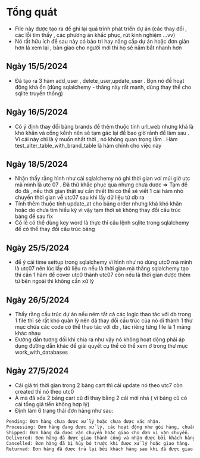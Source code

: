 # Tổng quát
- File này được tạo ra để ghi lại quá trình phát triển dự án (các thay đổi , các lỗi tìm thấy , các phương án khắc phục, rút kinh nghiệm ...vv)
- Nó rất hữu ích để sau này có bảo trì hay nâng cấp dự án hoặc đơn giản hơn là xem lại , bàn giao cho người mới thì họ sẽ nắm bắt nhanh hơn
## Ngày 15/5/2024
- Đã tạo ra 3 hàm add_user , delete_user,update_user . Bọn nó đề hoạt động khá ổn (dùng sqlalchemy - thăng này rất mạnh, dùng thay thế cho sqlite truyền thống)
## Ngày 16/5/2024
- Có ý định thay đổi bảng brands để thêm thuộc tính url_web nhưng khá là khó khăn và cồng kềnh nên sẽ tạm gác lại để bao giờ rảnh để làm sau . Vì cái này chỉ là ý muốn nhất thời , nó không quan trọng lắm . Hàm test_alter_table_with_brand_table là hàm chính cho việc này

## Ngày 18/5/2024 
- Nhận thấy rằng hình như cái sqlalchemy nó ghi thời gian vơí múi giờ utc mà mình là utc 07 . Đã thử khắc phục qua nhưng chưa dược => Tạm để đó đã , nếu thời gian thật sự cần thiết thì có thể sẽ viết 1 cái hàm nhỏ chuyển thời gian về utc07 sau khi lấy dữ liệu từ db ra
- Tính thêm thuộc tính update_at cho bảng order nhưng khá khó khăn hoặc do chưa tìm hiểu kỹ vì vậy tạm thời sẽ không thay đổi cấu trúc bảng để sau fix
- Có lẽ có thể dùng key word là thực thi câu lệnh sqlite trong sqlalchemy để có thể thay đổi cấu trúc bảng 

## Ngày 25/5/2024
- để ý cái time settup trong sqlalchemy vì hình như nó dùng utc0 mà mình là utc07 nên lúc lấy dữ liệu ra nếu là thời gian mà thằng sqlalchemy tạo thì cần 1 hàm để cover utc0 thành utc07 còn nếu là thời gian được thêm từ bên ngoài thì không cần xử lý

## Ngày 26/5/2024
- Thấy rằng cấu trúc dự án nếu ném tất cả các logic thao tác với db trong 1 file thì sẽ rất khó quản lý nên đã thay đổi cấu trúc của nó đi thành 1 thư mục chứa các code có thể thao tác với db , tác riêng từng file là 1 mảng khác nhau 
- Đường dẫn tương đối khi chia ra như vậy nó không hoạt dộng phải áp dụng đường dẫn khác để giải quyết cụ thể có thể xem ở trong thư mục work_with_databases

## Ngày 27/5/2024
- Cái giá trị thời gian trong 2 bảng cart thì cái update nó theo utc7 còn created thì nó theo utc0
- À mà đã xóa 2 bảng cart cũ đi thay bằng 2 cái mới nhá ( vì bảng cũ có cái tổng giá tiền không hợp lý)
- Định làm 6 trạng thái đơn hàng như sau:
```cmd
Pending: Đơn hàng chưa được xử lý hoặc chưa được xác nhận.
Processing: Đơn hàng đang được xử lý, các hoạt động như gói hàng, chuẩn bị vận chuyển đang diễn ra.
Shipped: Đơn hàng đã được vận chuyển hoặc giao cho đơn vị vận chuyển.
Delivered: Đơn hàng đã được giao thành công và nhận được bởi khách hàng.
Cancelled: Đơn hàng đã bị hủy bỏ trước khi được xử lý hoặc giao hàng.
Returned: Đơn hàng đã được trả lại bởi khách hàng sau khi đã được giao.
```
